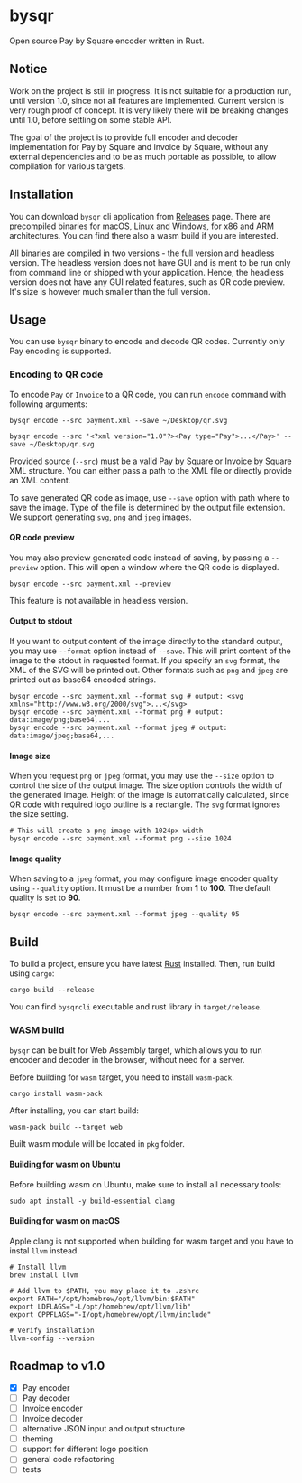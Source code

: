 # bysqr

Open source Pay by Square encoder written in Rust.

## Notice

Work on the project is still in progress. It is not suitable for a production run, until version 1.0, since not
all features are implemented. Current version is very rough proof of concept. 
It is very likely there will be breaking changes until 1.0, before settling on some stable API.

The goal of the project is to provide full encoder and decoder implementation for Pay by Square and Invoice by Square,
without any external dependencies and to be as much portable as possible, to allow compilation for various targets.

## Installation

You can download `bysqr` cli application from [Releases](https://github.com/bysqr/bysqr/releases) page.
There are precompiled binaries for macOS, Linux and Windows, for x86 and ARM architectures. 
You can find there also a wasm build if you are interested.

All binaries are compiled in two versions - the full version and headless version. The headless version does not have
GUI and is ment to be run only from command line or shipped with your application. Hence, the headless version does not have
any GUI related features, such as QR code preview. It's size is however much smaller than the full version.

## Usage

You can use `bysqr` binary to encode and decode QR codes. Currently only Pay encoding is supported.

### Encoding to QR code

To encode `Pay` or `Invoice` to a QR code, you can run `encode` command with following arguments:

```shell
bysqr encode --src payment.xml --save ~/Desktop/qr.svg

bysqr encode --src '<?xml version="1.0"?><Pay type="Pay">...</Pay>' --save ~/Desktop/qr.svg
```

Provided source (`--src`) must be a valid Pay by Square or Invoice by Square XML structure. You can either pass a path to the XML file
or directly provide an XML content.

To save generated QR code as image, use `--save` option with path where to save the image. Type of the file is
determined by the output file extension. We support generating `svg`, `png` and `jpeg` images.

#### QR code preview

You may also preview generated code instead of saving, by passing a `--preview` option. This will open a window
where the QR code is displayed.

```shell
bysqr encode --src payment.xml --preview
```

This feature is not available in headless version.

#### Output to stdout

If you want to output content of the image directly to the standard output, you may use `--format` option instead of `--save`.
This will print content of the image to the stdout in requested format. If you specify an `svg` format, the XML of the SVG will be printed out.
Other formats such as `png` and `jpeg` are printed out as base64 encoded strings.

```shell
bysqr encode --src payment.xml --format svg # output: <svg xmlns="http://www.w3.org/2000/svg">...</svg>
bysqr encode --src payment.xml --format png # output: data:image/png;base64,...
bysqr encode --src payment.xml --format jpeg # output: data:image/jpeg;base64,...
```

#### Image size

When you request `png` or `jpeg` format, you may use the `--size` option to control the size of the output image. The size
option controls the width of the generated image. Height of the image is automatically calculated, since QR code with required logo outline
is a rectangle. The `svg` format ignores the size setting.

```shell
# This will create a png image with 1024px width
bysqr encode --src payment.xml --format png --size 1024
```

#### Image quality

When saving to a `jpeg` format, you may configure image encoder quality using `--quality` option. It must be a number from **1** to **100**.
The default quality is set to **90**.

```shell
bysqr encode --src payment.xml --format jpeg --quality 95
```

## Build

To build a project, ensure you have latest [Rust](https://www.rust-lang.org/tools/install) installed. Then, run build using `cargo`:

```shell
cargo build --release
```

You can find `bysqrcli` executable and rust library in `target/release`.

### WASM build

`bysqr` can be built for Web Assembly target, which allows you to run encoder and decoder in the browser, without need for a server.

Before building for `wasm` target, you need to install `wasm-pack`.

```shell
cargo install wasm-pack
```

After installing, you can start build:

```shell
wasm-pack build --target web
```

Built wasm module will be located in `pkg` folder.

#### Building for wasm on Ubuntu

Before building wasm on Ubuntu, make sure to install all necessary tools:

```shell
sudo apt install -y build-essential clang
```

#### Building for wasm on macOS

Apple clang is not supported when building for wasm target and you have to instal `llvm` instead.

```shell
# Install llvm
brew install llvm

# Add llvm to $PATH, you may place it to .zshrc
export PATH="/opt/homebrew/opt/llvm/bin:$PATH"
export LDFLAGS="-L/opt/homebrew/opt/llvm/lib"
export CPPFLAGS="-I/opt/homebrew/opt/llvm/include"

# Verify installation
llvm-config --version
```

## Roadmap to v1.0

- [x] Pay encoder
- [ ] Pay decoder
- [ ] Invoice encoder
- [ ] Invoice decoder
- [ ] alternative JSON input and output structure
- [ ] theming
- [ ] support for different logo position
- [ ] general code refactoring
- [ ] tests
